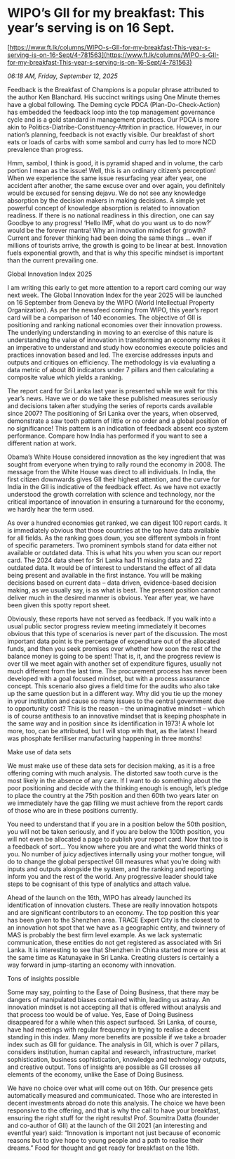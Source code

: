 # WIPO’s GII for my breakfast: This year’s serving is on 16 Sept.

[https://www.ft.lk/columns/WIPO-s-GII-for-my-breakfast-This-year-s-serving-is-on-16-Sept/4-781563](https://www.ft.lk/columns/WIPO-s-GII-for-my-breakfast-This-year-s-serving-is-on-16-Sept/4-781563)

*06:18 AM, Friday, September 12, 2025*

Feedback is the Breakfast of Champions is a popular phrase attributed to the author Ken Blanchard. His succinct writings using One Minute themes have a global following. The Deming cycle PDCA (Plan-Do-Check-Action) has embedded the feedback loop into the top management governance cycle and is a gold standard in management practices. Our PDCA is more akin to Politics-Diatribe-Constituency-Attrition in practice. However, in our nation’s planning, feedback is not exactly visible. Our breakfast of short eats or loads of carbs with some sambol and curry has led to more NCD prevalence than progress.

Hmm, sambol, I think is good, it is pyramid shaped and in volume, the carb portion I mean as the issue! Well, this is an ordinary citizen’s perception! When we experience the same issue resurfacing year after year, one accident after another, the same excuse over and over again, you definitely would be excused for sensing dejavu. We do not see any knowledge absorption by the decision makers in making decisions. A simple yet powerful concept of knowledge absorption is related to innovation readiness. If there is no national readiness in this direction, one can say Goodbye to any progress! ‘Hello IMF, what do you want us to do now?’ would be the forever mantra! Why an innovation mindset for growth? Current and forever thinking had been doing the same things ... even if millions of tourists arrive, the growth is going to be linear at best. Innovation fuels exponential growth, and that is why this specific mindset is important than the current prevailing one.

Global Innovation Index 2025

I am writing this early to get more attention to a report card coming our way next week. The Global Innovation Index for the year 2025 will be launched on 16 September from Geneva by the WIPO (World Intellectual Property Organization). As per the newsfeed coming from WIPO, this year’s report card will be a comparison of 140 economies. The objective of GII is positioning and ranking national economies over their innovation prowess. The underlying understanding in moving to an exercise of this nature is understanding the value of innovation in transforming an economy makes it an imperative to understand and study how economies execute policies and practices innovation based and led. The exercise addresses inputs and outputs and critiques on efficiency. The methodology is via evaluating a data metric of about 80 indicators under 7 pillars and then calculating a composite value which yields a ranking.

The report card for Sri Lanka last year is presented while we wait for this year’s news. Have we or do we take these published measures seriously and decisions taken after studying the series of reports cards available since 2007? The positioning of Sri Lanka over the years, when observed, demonstrate a saw tooth pattern of little or no order and a global position of no significance! This pattern is an indication of feedback absent eco system performance. Compare how India has performed if you want to see a different nation at work.

Obama’s White House considered innovation as the key ingredient that was sought from everyone when trying to rally round the economy in 2008. The message from the White House was direct to all individuals. In India, the first citizen downwards gives GII their highest attention, and the curve for India in the GII is indicative of the feedback effect. As we have not exactly understood the growth correlation with science and technology, nor the critical importance of innovation in ensuring a turnaround for the economy, we hardly hear the term used.

As over a hundred economies get ranked, we can digest 100 report cards. It is immediately obvious that those countries at the top have data available for all fields. As the ranking goes down, you see different symbols in front of specific parameters. Two prominent symbols stand for data either not available or outdated data. This is what hits you when you scan our report card. The 2024 data sheet for Sri Lanka had 11 missing data and 22 outdated data. It would be of interest to understand the effect of all data being present and available in the first instance. You will be making decisions based on current data – data driven, evidence-based decision making, as we usually say, is as what is best. The present position cannot deliver much in the desired manner is obvious. Year after year, we have been given this spotty report sheet.

Obviously, these reports have not served as feedback. If you walk into a usual public sector progress review meeting immediately it becomes obvious that this type of scenarios is never part of the discussion. The most important data point is the percentage of expenditure out of the allocated funds, and then you seek promises over whether how soon the rest of the balance money is going to be spent! That is, it, and the progress review is over till we meet again with another set of expenditure figures, usually not much different from the last time. The procurement process has never been developed with a goal focused mindset, but with a process assurance concept. This scenario also gives a field time for the audits who also take up the same question but in a different way. Why did you tie up the money in your institution and cause so many issues to the central government due to opportunity cost? This is the reason – the unimaginative mindset – which is of course antithesis to an innovative mindset that is keeping phosphate in the same way and in position since its identification in 1973! A whole lot more, too, can be attributed, but I will stop with that, as the latest I heard was phosphate fertiliser manufacturing happening in three months!

Make use of data sets

We must make use of these data sets for decision making, as it is a free offering coming with much analysis. The distorted saw tooth curve is the most likely in the absence of any care. If I want to do something about the poor positioning and decide with the thinking enough is enough, let’s pledge to place the country at the 75th position and then 60th two years later on we immediately have the gap filling we must achieve from the report cards of those who are in these positions currently.

You need to understand that if you are in a position below the 50th position, you will not be taken seriously, and if you are below the 100th position, you will not even be allocated a page to publish your report card. Now that too is a feedback of sort… You know where you are and what the world thinks of you. No number of juicy adjectives internally using your mother tongue, will do to change the global perspective! GII measures what you’re doing with inputs and outputs alongside the system, and the ranking and reporting inform you and the rest of the world. Any progressive leader should take steps to be cognisant of this type of analytics and attach value.

Ahead of the launch on the 16th, WIPO has already launched its identification of innovation clusters. These are really innovation hotspots and are significant contributors to an economy. The top position this year has been given to the Shenzhen area. TRACE Expert City is the closest to an innovation hot spot that we have as a geographic entity, and twinnery of MAS is probably the best firm level example. As we lack systematic communication, these entities do not get registered as associated with Sri Lanka. It is interesting to see that Shenzhen in China started more or less at the same time as Katunayake in Sri Lanka. Creating clusters is certainly a way forward in jump-starting an economy with innovation.

Tons of insights possible

Some may say, pointing to the Ease of Doing Business, that there may be dangers of manipulated biases contained within, leading us astray. An innovation mindset is not accepting all that is offered without analysis and that process too would be of value. Yes, Ease of Doing Business disappeared for a while when this aspect surfaced. Sri Lanka, of course, have had meetings with regular frequency in trying to realise a decent standing in this index. Many more benefits are possible if we take a broader index such as GII for guidance. The analysis in GII, which is over 7 pillars, considers institution, human capital and research, infrastructure, market sophistication, business sophistication, knowledge and technology outputs, and creative output. Tons of insights are possible as GII crosses all elements of the economy, unlike the Ease of Doing Business.

We have no choice over what will come out on 16th. Our presence gets automatically measured and communicated. Those who are interested in decent investments abroad do note this analysis. The choice we have been responsive to the offering, and that is why the call to have your breakfast, ensuring the right stuff for the right results! Prof. Soumitra Datta (founder and co-author of GII) at the launch of the GII 2021 (an interesting and eventful year) said: “Innovation is important not just because of economic reasons but to give hope to young people and a path to realise their dreams.” Food for thought and get ready for breakfast on the 16th.

